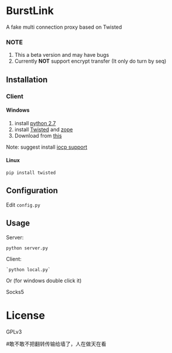 BurstLink
===========

A fake multi connection proxy based on Twisted

### NOTE

1. This a beta version and may have bugs
2. Currently **NOT** support encrypt transfer (It only do turn by seq)

## Installation

### Client

#### Windows

1. install [python 2.7](https://www.python.org/ftp/python/2.7.8/python-2.7.8.msi)
2. install [Twisted](https://pypi.python.org/packages/2.7/T/Twisted/Twisted-14.0.2.win32-py2.7.msi) and [zope](https://pypi.python.org/packages/2.7/z/zope.interface/zope.interface-4.1.1.win32-py2.7.exe#md5=8b36e1fcd506ac9fb325ddf1c7238b07)
3. Download from [this](http://sourceforge.net/projects/pywin32/files/pywin32/Build%20219/pywin32-219.win32-py2.7.exe/download)

Note: suggest install [iocp support](http://sourceforge.net/projects/pywin32/files/pywin32/Build%20219/pywin32-219.win32-py2.7.exe/download)

#### Linux
    
    pip install twisted


## Configuration

Edit `config.py`

## Usage

Server:

    python server.py

Client:
   
    `python local.py`
 Or (for windows double click it)
 
Socks5
# License

GPLv3

#敢不敢不把翻转传输给墙了，人在做天在看
